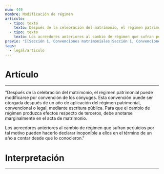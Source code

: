 ```yaml
---
num: 449
nombre: Modificación de régimen
articulo:
  - tipo: texto
    texto: Después de la celebración del matrimonio, el régimen patrimonial puede modificarse por convención de los cónyuges. Esta convención puede ser otorgada después de un año de aplicación del régimen patrimonial, convencional o legal, mediante escritura pública. Para que el cambio de régimen produzca efectos respecto de terceros, debe anotarse marginalmente en el acta de matrimonio.
  - tipo: texto
    texto: Los acreedores anteriores al cambio de régimen que sufran perjuicios por tal motivo pueden hacerlo declarar inoponible a ellos en el término de un año a contar desde que lo conocieron.
previo: "[[Sección 1, Convenciones matrimoniales|Sección 1, Convenciones matrimoniales]]"
tags:
  - legal/articulo
---
```

# Artículo
---
"Después de la celebración del matrimonio, el régimen patrimonial puede modificarse por convención de los cónyuges. Esta convención puede ser otorgada después de un año de aplicación del régimen patrimonial, convencional o legal, mediante escritura pública. Para que el cambio de régimen produzca efectos respecto de terceros, debe anotarse marginalmente en el acta de matrimonio.

Los acreedores anteriores al cambio de régimen que sufran perjuicios por tal motivo pueden hacerlo declarar inoponible a ellos en el término de un año a contar desde que lo conocieron."

# Interpretación
---
